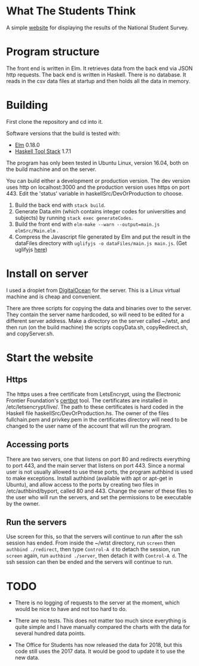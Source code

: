 # What The Students Think

A simple [website](https://whatthestudentsthink.uk) for displaying the results of the National Student Survey.

# Program structure

The front end is written in Elm.  It retrieves data from the back end via JSON http requests.  The back end is written in Haskell.  There is no database.  It reads in the csv data files at startup and then holds all the data in memory.

# Building

First clone the repository and cd into it.

Software versions that the build is tested with:

+ [Elm](https://guide.elm-lang.org/install.html) 0.18.0
+ [Haskell Tool Stack](https://docs.haskellstack.org/en/stable/install_and_upgrade/) 1.7.1

The program has only been tested in Ubuntu Linux, version 16.04, both on the build machine and on the server.

You can build either a development or production version.  The dev version uses http on localhost:3000 and the production version uses https on port 443.  Edit the 'status' variable in haskellSrc/DevOrProduction to choose.

1. Build the back end with ```stack build```. 
2. Generate Data.elm (which contains integer codes for universities and subjects) by running ```stack exec generateCodes```.
3. Build the front end with ```elm-make --warn --output=main.js elmSrc/Main.elm``` .
4. Compress the Javascript file generated by Elm and put the result in the dataFiles directory with ```uglifyjs -o dataFiles/main.js main.js```. (Get uglifyjs [here](https://github.com/mishoo/UglifyJS2))

# Install on server

I used a droplet from [DigitalOcean](https://www.digitalocean.com/) for the server.  This is a Linux virtual machine and is cheap and convenient.

There are three scripts for copying the data and binaries over to the server.  They contain the server name hardcoded, so will need to be edited for a different server address.  Make a directory on the server called ~/wtst, and then run (on the build machine) the scripts copyData.sh, copyRedirect.sh, and copyServer.sh.

# Start the website

## Https

The https uses a free certificate from LetsEncrypt, using the Electronic Frontier Foundation's [certbot](https://certbot.eff.org/) tool.  The certificates are installed in /etc/letsencrypt/live/<domain>.  The path to these certificates is hard coded in the Haskell file haskellSrc/DevOrProduction.hs.  The owner of the files fullchain.pem and privkey.pem in the certificates directory will need to be changed to the user name of the account that will run the program.

## Accessing ports

There are two servers, one that listens on port 80 and redirects everything to port 443, and the main server that listens on port 443.  Since a normal user is not usually allowed to use these ports, the program authbind is used to make exceptions.  Install authbind (available with apt or apt-get in Ubuntu), and allow access to the ports by creating two files in /etc/authbind/byport, called 80 and 443.  Change the owner of these files to the user who will run the servers, and set the permissions to be executable by the owner.

## Run the servers

Use screen for this, so that the servers will continue to run after the ssh session has ended.  From inside the ~/wtst directory, run ```screen``` then ```authbind ./redirect```, then type ```Control-A d``` to detach the session, run ```screen``` again, run ```authbind ./server```, then detach it with ```Control-A d```.  The ssh session can then be ended and the servers will continue to run.

# TODO

+ There is no logging of requests to the server at the moment, which would be nice to have and not too hard to do.

+ There are no tests.  This does not matter too much since everything is quite simple and I have manually compared the charts with the data for several hundred data points.

+ The Office for Students has now released the data for 2018, but this code still uses the 2017 data.  It would be good to update it to use the new data.
